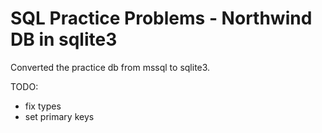 # SQL Practice Problems - Northwind DB in sqlite3

Converted the practice db from mssql to sqlite3.

TODO:
- fix types
- set primary keys